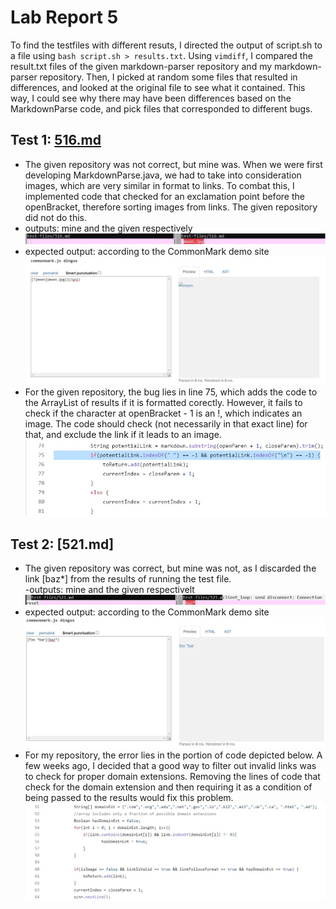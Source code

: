 # Lab Report 5

To find the testfiles with different resuts, I directed the output of script.sh to a file using ```bash script.sh > results.txt```. Using ```vimdiff```, I compared the result.txt files of the given markdown-parser repository and my markdown-parser repository. Then, I picked at random some files that resulted in differences, and looked at the original file to see what it contained. This way, I could see why there may have been differences based on the MarkdownParse code, and pick files that corresponded to different bugs. 

## Test 1: [516.md](https://github.com/nidhidhamnani/markdown-parser/blob/main/test-files/516.md) <br>
- The given repository was not correct, but mine was. When we were first developing MarkdownParse.java, we had to take into consideration images, which are very similar in format to links. To combat this, I implemented code that checked for an exclamation point before the openBracket, therefore sorting images from links. The given repository did not do this.
- outputs: mine and the given respectively <br> 
![Image](516-outputs.jpg) <br>
- expected output: according to the CommonMark demo site <br>
![Image](516-expected.jpg) <br>
- For the given repository, the bug lies in line 75, which adds the code to the ArrayList of results if it is formatted corectly. However, it fails to check if the character at openBracket - 1 is an !, which indicates an image. The code should check (not necessarily in that exact line) for that, and exclude the link if it leads to an image. <br>
![Image](1-bug.jpg) <br>

## Test 2: [521.md]
- The given repository was correct, but mine was not, as I discarded the link [baz*] from the results of running the test file. <br>
-outputs: mine and the given respectivelt <br>
![Image](521-outputs.jpg)<br>
- expected output: according to the CommonMark demo site <br>
![Image](521-expected.jpg)<br>
- For my repository, the error lies in the portion of code depicted below. A few weeks ago, I decided that a good way to filter out invalid links was to check for proper domain extensions. Removing the lines of code that check for the domain extension and then requiring it as a condition of being passed to the results would fix this problem.<br>
![Image](2-bug.jpg)<br>